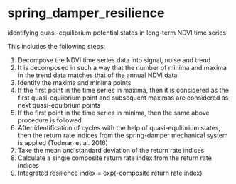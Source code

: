 # spring_damper_resilience
identifying quasi-equilibrium potential states in long-term NDVI time series

This includes the following steps:
1. Decompose the NDVI time series data into signal, noise and trend
2. It is decomposed in such a way that the number of minima and maxima in the trend data matches that of the annual NDVI data
3. Identify the maxima and minima points
4. If the first point in the time series in maxima, then it is considered as the first quasi-equiibrium point and subsequent maximas are considered as next quasi-equibrium points
5. If the first point in the time series in minima, then the same above procedure is followed
6. After identification of cycles with the help of quasi-equlibrium states, then the return rate indices from the spring-damper mechanical system is applied (Todman et al. 2016)
7. Take the mean and standard deviation of the return rate indices
8. Calculate a single composite return rate index from the return rate indices
9. Integrated resilience index =  exp(-composite return rate index)



